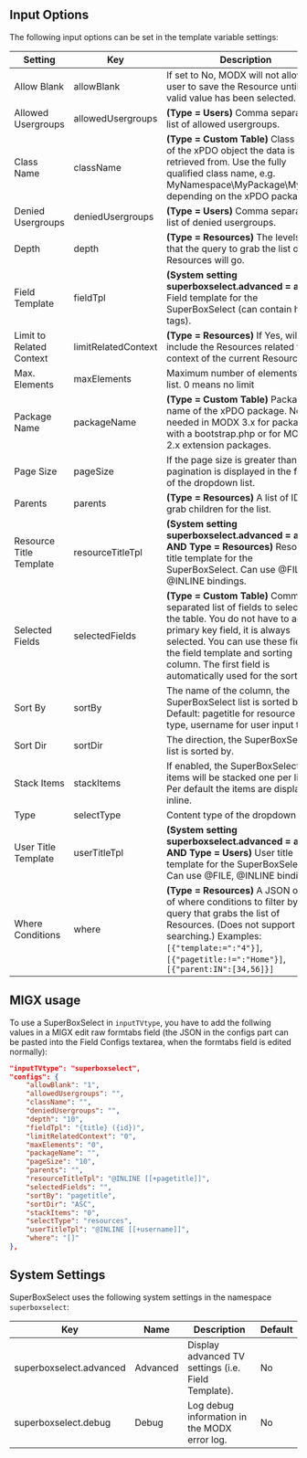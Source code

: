 ## Input Options

The following input options can be set in the template variable settings:

| Setting                  | Key                 | Description                                                                                                                                                                                                                                                                       | Default                |
|--------------------------|---------------------|-----------------------------------------------------------------------------------------------------------------------------------------------------------------------------------------------------------------------------------------------------------------------------------|------------------------|
| Allow Blank              | allowBlank          | If set to No, MODX will not allow the user to save the Resource until a valid value has been selected.                                                                                                                                                                            | Yes                    |
| Allowed Usergroups       | allowedUsergroups   | **(Type = Users)** Comma separated list of allowed usergroups.                                                                                                                                                                                                                    | -                      |
| Class Name               | className           | **(Type = Custom Table)** Class name of the xPDO object the data is retrieved from. Use the fully qualified class name, e.g. MyNamespace\MyPackage\MyClass depending on the xPDO package.                                                                                         | No                     |
| Denied Usergroups        | deniedUsergroups    | **(Type = Users)** Comma separated list of denied usergroups.                                                                                                                                                                                                                     | -                      |
| Depth                    | depth               | **(Type = Resources)** The levels deep that the query to grab the list of Resources will go.                                                                                                                                                                                      | 10                     |
| Field Template           | fieldTpl            | **(System setting superboxselect.advanced = active)** Field template for the SuperBoxSelect (can contain html tags).                                                                                                                                                              | {title} ({id})         |
| Limit to Related Context | limitRelatedContext | **(Type = Resources)** If Yes, will only include the Resources related to the context of the current Resource.                                                                                                                                                                    | No                     |
| Max. Elements            | maxElements         | Maximum number of elements in the list. 0 means no limit                                                                                                                                                                                                                          | 0                      |
| Package Name             | packageName         | **(Type = Custom Table)** Package name of the xPDO package. Not needed in MODX 3.x for packages with a bootstrap.php or for MODX 2.x extension packages.                                                                                                                          | No                     |
| Page Size                | pageSize            | If the page size is greater than 0, a pagination is displayed in the footer of the dropdown list.                                                                                                                                                          | 10                     |
| Parents                  | parents             | **(Type = Resources)** A list of IDs to grab children for the list.                                                                                                                                                                                                               | -                      |
| Resource Title Template  | resourceTitleTpl    | **(System setting superboxselect.advanced = active AND Type = Resources)** Resource title template for the SuperBoxSelect. Can use @FILE, @INLINE bindings.                                                                                                                       | @INLINE [[+pagetitle]] |
| Selected Fields          | selectedFields      | **(Type = Custom Table)** Comma separated list of fields to select from the table. You do not have to add the primary key field, it is always selected. You can use these fields in the field template and sorting column. The first field is automatically used for the sorting. | No                     |
| Sort By                  | sortBy              | The name of the column, the SuperBoxSelect list is sorted by. Default: pagetitle for resource input type, username for user input type.                                                                                                                                           |                        |
| Sort Dir                 | sortDir             | The direction, the SuperBoxSelect list is sorted by.                                                                                                                                                                                                                              | Ascending              |
| Stack Items              | stackItems          | If enabled, the SuperBoxSelect items will be stacked one per line. Per default the items are displayed inline.                                                                                                                                                                    | No                     |
| Type                     | selectType          | Content type of the dropdown list.                                                                                                                                                                                                                                                | Resources              |
| User Title Template      | userTitleTpl        | **(System setting superboxselect.advanced = active AND Type = Users)** User title template for the SuperBoxSelect. Can use @FILE, @INLINE bindings.                                                                                                                               | @INLINE [[+username]]  |
| Where Conditions         | where               | **(Type = Resources)** A JSON object of where conditions to filter by in the query that grabs the list of Resources. (Does not support TV searching.) Examples: `[{"template:=":"4"}]`, `[{"pagetitle:!=":"Home"}]`, `[{"parent:IN":[34,56]}]`                                    | []                     |

## MIGX usage

To use a SuperBoxSelect in `inputTVtype`, you have to add the follwing values in a MIGX edit raw formtabs field (the
JSON in the configs part can be pasted into the Field Configs textarea, when the formtabs field is edited normally):

```json
"inputTVtype": "superboxselect",
"configs": {
    "allowBlank": "1",
    "allowedUsergroups": "",
    "className": "",
    "deniedUsergroups": "",
    "depth": "10",
    "fieldTpl": "{title} ({id})",
    "limitRelatedContext": "0",
    "maxElements": "0",
    "packageName": "",
    "pageSize": "10",
    "parents": "",
    "resourceTitleTpl": "@INLINE [[+pagetitle]]",
    "selectedFields": "",
    "sortBy": "pagetitle",
    "sortDir": "ASC",
    "stackItems": "0",
    "selectType": "resources",
    "userTitleTpl": "@INLINE [[+username]]",
    "where": "[]"
},
```

## System Settings

SuperBoxSelect uses the following system settings in the namespace `superboxselect`:

| Key                     | Name     | Description                                         | Default |
|-------------------------|----------|-----------------------------------------------------|---------|
| superboxselect.advanced | Advanced | Display advanced TV settings (i.e. Field Template). | No      |
| superboxselect.debug    | Debug    | Log debug information in the MODX error log.        | No      |
